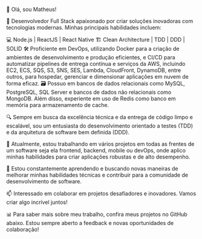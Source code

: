 👋 Olá, sou Matheus!

🚀 Desenvolvedor Full Stack apaixonado por criar soluções inovadoras com tecnologias modernas. Minhas principais habilidades incluem:

💻 Node.js | ReactJS | React Native
🏗️ Clean Architecture | TDD | DDD | SOLID
🛠️ Proficiente em DevOps, utilizando Docker para a criação de ambientes de desenvolvimento e produção eficientes, e CI/CD para automatizar pipelines de entrega contínua e serviços da AWS, incluindo EC2, ECS, SQS, S3, SNS, SES, Lambda, CloudFront, DynamoDB, entre outros, para hospedar, gerenciar e dimensionar aplicações em nuvem de forma eficaz.
🗃️ Possuo em bancos de dados relacionais como MySQL, PostgreSQL, SQL Server e bancos de dados não relacionais como MongoDB. Além disso, experiente em uso de Redis como banco em memória para armazenamento de cache.

🔍 Sempre em busca da excelência técnica e da entrega de código limpo e escalável, sou um entusiasta do desenvolvimento orientado a testes (TDD) e da arquitetura de software bem definida (DDD).

🔧 Atualmente, estou trabalhando em vários projetos em todas as frentes de um software seja ela frontend, backend, mobile ou devOps, onde aplico minhas habilidades para criar aplicações robustas e de alto desempenho.

🌱 Estou constantemente aprendendo e buscando novas maneiras de melhorar minhas habilidades técnicas e contribuir para a comunidade de desenvolvimento de software.

📫 Interessado em colaborar em projetos desafiadores e inovadores. Vamos criar algo incrível juntos!

📊 Para saber mais sobre meu trabalho, confira meus projetos no GitHub abaixo. Estou sempre aberto a feedback e novas oportunidades de colaboração!


